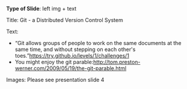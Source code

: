 **Type of Slide**: left img + text

Title: Git - a Distributed Version Control System

Text: 

* “Git allows groups of people to work on the same documents at the same time, and without stepping on each other's toes.”https://try.github.io/levels/1/challenges/1
* You might enjoy the git parable:http://tom.preston-werner.com/2009/05/19/the-git-parable.html 

Images: Please see presentation slide 4

